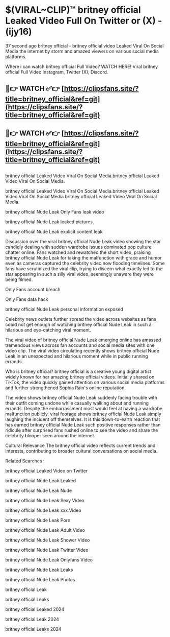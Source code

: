 # $(VIRAL~CLIP)™ britney official Leaked Video Full On Twitter or (X) -(ijy16)
37 second ago britney official - britney official video Leaked Viral On Social Media the internet by storm and amazed viewers on various social media platforms.

Where i can watch britney official Full Video? WATCH HERE! Viral britney official Full Video Instagram, Twitter (X), Discord.

## 🔴👉 WATCH ✅👉 [https://clipsfans.site/?title=britney_official&ref=git](https://clipsfans.site/?title=britney_official&ref=git)
## 🔴👉 WATCH ✅👉 [https://clipsfans.site/?title=britney_official&ref=git](https://clipsfans.site/?title=britney_official&ref=git)
##
britney official Leaked Video Viral On Social Media.britney official Leaked Video Viral On Social Media.

britney official Leaked Video Viral On Social Media.britney official Leaked Video Viral On Social Media.britney official Leaked Video Viral On Social Media.

britney official Nude Leak Only Fans leak video

britney official Nude Leak leaked pictures

britney official Nude Leak explicit content leak

Discussion over the viral britney official Nude Leak video showing the star candidly dealing with sudden wardrobe issues dominated pop culture chatter online. Fans watched and rewatched the short video, praising britney official Nude Leak for taking the malfunction with grace and humor even as cameras captured the celebrity video now flooding timelines. Some fans have scrutinized the viral clip, trying to discern what exactly led to the star appearing in such a silly viral video, seemingly unaware they were being filmed.


Only Fans account breach

Only Fans data hack

britney official Nude Leak personal information exposed

Celebrity news outlets further spread the video across websites as fans could not get enough of watching britney official Nude Leak in such a hilarious and eye-catching viral moment.


The viral video of britney official Nude Leak emerging online has amassed tremendous views across fan accounts and social media sites with one video clip. The viral video circulating recently shows britney official Nude Leak in an unexpected and hilarious moment while in public running errands.


Who is britney official? britney official is a creative young digital artist widely known for her amazing britney official videos. Initially shared on TikTok, the video quickly gained attention on various social media platforms and further strengthened Sophia Rain's online reputation.

The video shows britney official Nude Leak suddenly facing trouble with their outfit coming undone while casually walking about and running errands. Despite the embarrassment most would feel at having a wardrobe malfunction publicly, viral footage shows britney official Nude Leak simply laughing the incident off themselves. It is this down-to-earth reaction that has earned britney official Nude Leak such positive responses rather than ridicule after surprised fans rushed online to see the video and share the celebrity blooper seen around the internet.

Cultural Relevance The britney official video reflects current trends and interests, contributing to broader cultural conversations on social media.

Related Searches :

britney official Leaked Video on Twitter

britney official Nude Leak Leaked

britney official Nude Leak Nude

britney official Nude Leak Sexy Video

britney official Nude Leak xxx Video

britney official Nude Leak Porn

britney official Nude Leak Adult Video

britney official Nude Leak Shower Video

britney official Nude Leak Twitter Video

britney official Nude Leak Onlyfans Video

britney official Nude Leak Leaks

britney official Nude Leak Photos

britney official Leak

britney official Leaks

britney official Leaked 2024

britney official Leak 2024

britney official Leaks 2024
